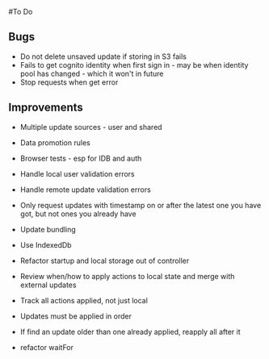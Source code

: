 #To Do

Bugs
----

- Do not delete unsaved update if storing in S3 fails
- Fails to get cognito identity when first sign in - may be when identity pool has changed - which it won't in future
- Stop requests when get error

Improvements
------------

  - Multiple update sources - user and shared
- Data promotion rules


- Browser tests - esp for IDB and auth
- Handle local user validation errors
- Handle remote update validation errors
- Only request updates with timestamp on or after the latest one you have got, but not ones you already have
- Update bundling
- Use IndexedDb
- Refactor startup and local storage out of controller
- Review when/how to apply actions to local state and merge with external updates
- Track all actions applied, not just local
- Updates must be applied in order
- If find an update older than one already applied, reapply all after it

- refactor waitFor

